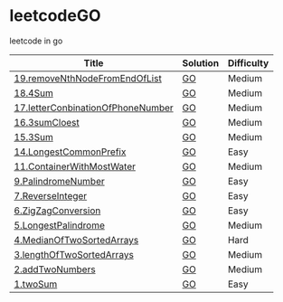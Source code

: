 # leetcodeGO
leetcode in go

| Title | Solution | Difficulty |
| ----- | -------- | ---------- |
|[19.removeNthNodeFromEndOfList](https://leetcode.com/problems/remove-nth-node-from-end-of-list)|[GO](./19.removeNthNodeFromEndOfList/removeNthFromEnd.go)|Medium|
|[18.4Sum](https://leetcode.com/problems/4sum)|[GO](./18.4Sum/4Sum.go)|Medium|
|[17.letterConbinationOfPhoneNumber](https://leetcode.com/problems/letter-combinations-of-a-phone-number)|[GO](./17.letterConbinationOfPhoneNumber/letterCombinations.go)|Medium|
|[16.3sumCloest](https://leetcode.com/problems/3sum-closest)|[GO](./16.3sumCloest/threeSumCloest.go)|Medium|
|[15.3Sum](https://leetcode.com/problems/3sum)|[GO](./15.3Sum/3Sum.go)|Medium|
|[14.LongestCommonPrefix](https://leetcode.com/problems/container-with-most-water)|[GO](./14.LongestCommonPrefix/longestCommonPrefix.go)|Easy|
|[11.ContainerWithMostWater](https://leetcode.com/problems/container-with-most-water)|[GO](./11.ContainerWithMostWater/ContainerWithMostWater.go)|Medium|
|[9.PalindromeNumber](https://leetcode.com/problems/palindrome-number)|[GO](./9.PalindromeNumber/palindromeNumber.go)|Easy|
|[7.ReverseInteger](https://leetcode.com/problems/reverse-integer)|[GO](./7.ReverseInteger/reverseInteger.go)|Easy|
|[6.ZigZagConversion](https://leetcode.com/problems/zigzag-conversion)|[GO](./6.ZigZagConversion/zigZagConversion.go)|Easy|
|[5.LongestPalindrome](https://leetcode.com/problems/longest-palindromic-substring)|[GO](./5.LongestPalindrome/longestPalindrome.go)|Medium|
|[4.MedianOfTwoSortedArrays](https://leetcode.com/problems/median-of-two-sorted-arrays)|[GO](./4.MedianOfTwoSortedArrays/medianOfTwoSortedArrays.go)|Hard|
|[3.lengthOfTwoSortedArrays](https://leetcode.com/problems/longest-substring-without-repeating-characters)|[GO](./3.LengthOfLongestSubString/longestSubString.go)|Medium|
|[2.addTwoNumbers](https://leetcode.com/problems/add-two-numbers)|[GO](./2.AddTwoNumber/addTwoNumber.go)|Medium|
|[1.twoSum](https://leetcode.com/problems/two-sum/)|[GO](./1.twoSum/twoSum.go)|Easy|
